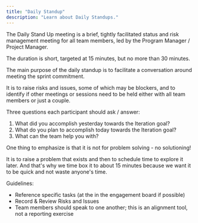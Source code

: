 ```yaml
---
title: "Daily Standup"
description: "Learn about Daily Standups."
---
```


The Daily Stand Up meeting is a brief, tightly facilitated status and risk management meeting for all team members, led by the Program Manager / Project Manager.

The duration is short, targeted at 15 minutes, but no more than 30 minutes.

The main purpose of the daily standup is to facilitate a conversation around meeting the sprint commitment.

It is to raise risks and issues, some of which may be blockers, and to identify if other meetings or sessions need to be held either with all team members or just a couple.

Three questions each participant should ask / answer:

1. What did you accomplish yesterday towards the Iteration goal?
2. What do you plan to accomplish today towards the Iteration goal?
3. What can the team help you with?

One thing to emphasize is that it is not for problem solving - no solutioning!

It is to raise a problem that exists and then to schedule time to explore it later. And that's why we time box it to about 15 minutes because we want it to be quick and not waste anyone's time.

Guidelines:

* Reference specific tasks (at the in the engagement board if possible)
* Record & Review Risks and Issues
* Team members should speak to one another; this is an alignment tool, not a reporting exercise
